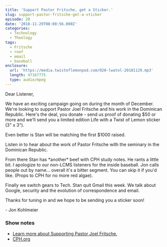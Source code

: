 ```yaml
---
title: 'Support Pastor Fritsche, get a Sticker.'
slug: support-pastor-fritsche-get-a-sticker
episode: 20
date: '2018-11-29T08:00:56.000Z'
categories:
  - Technology
  - Theology
tags:
  - Fritsche
  - roof
  - email
  - baseball
enclosure:
  url: 'https://media.twistoflemonpod.com/020-lwatol-20181129.mp3'
  length: 47167775
  type: audio/mpeg
---
```


Dear Listener,

We have an exciting campaign going on during the month of December. We're looking to support Pastor Joel Fritsche and his work in the Dominican Republic. Here's the deal, you donate - send us proof of donating $50 or more and we'll send you a limited edition Life with a Twist of Lemon sticker (3" x 3").

Even better is Stan will be matching the first $1000 raised.

Listen in to hear about the work of Pastor Fritsche with the seminary in the Dominican Republic.

From there Stan has \*another\* beef with CPH study notes. He rants a little bit. I apologize to our non-LCMS listeners for the inside baseball. Jon calls people out by name... overall it's a bitter segment. You can skip it if you'd like. (Props to CPH for no more red algae).

Finally we switch gears to Tech. Stan quit Gmail this week. We talk about Google, security and the evolution of correspondence and email.

Thanks for tuning in and we hope to be sending you a sticker soon!

\- Jon Kohlmeier

### Show notes

- [Learn more about Supporting Pastor Joel Fritsche.](/fritsche)
- [CPH.org](https://cph.org)
